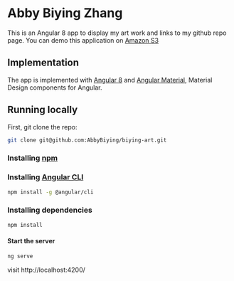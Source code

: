 # Abby Biying Zhang 

This is an Angular 8 app to display my art work and links to my github repo page. 
You can demo this application on [Amazon S3](http://www.biyingzhang.com)

## Implementation
 
The app is implemented with [Angular 8](https://angular.io) and [Angular Material](https://material.angular.io/), Material Design components for Angular.


## Running locally

First, git clone the repo:
```sh
git clone git@github.com:AbbyBiying/biying-art.git
```
### Installing [npm](https://www.npmjs.com/get-npm)

### Installing [Angular CLI](https://github.com/angular/angular-cli)
```sh
npm install -g @angular/cli
```

### Installing dependencies
```sh
npm install
```

#### Start the server
```sh
ng serve
```
visit http://localhost:4200/
